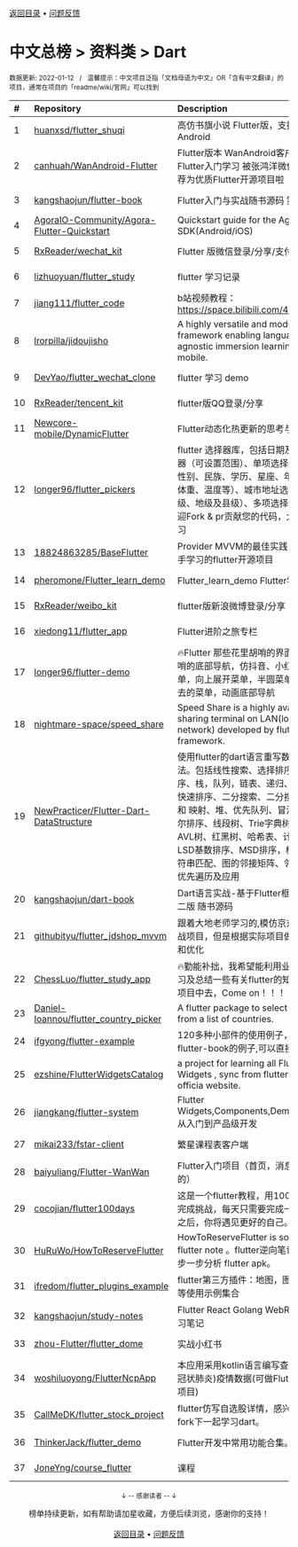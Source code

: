 <a href="https://github.com/GrowingGit/GitHub-Chinese-Top-Charts#github中文排行榜">返回目录</a> • <a href="/content/docs/feedback.md">问题反馈</a>

# 中文总榜 > 资料类 > Dart
<sub>数据更新: 2022-01-12&nbsp;&nbsp;&nbsp;/&nbsp;&nbsp;&nbsp;温馨提示：中文项目泛指「文档母语为中文」OR「含有中文翻译」的项目，通常在项目的「readme/wiki/官网」可以找到</sub>

|#|Repository|Description|Stars|Updated|
|:-|:-|:-|:-|:-|
|1|[huanxsd/flutter_shuqi](https://github.com/huanxsd/flutter_shuqi)|高仿书旗小说 Flutter版，支持iOS、Android|2315|2021-12-03|
|2|[canhuah/WanAndroid-Flutter](https://github.com/canhuah/WanAndroid-Flutter)|Flutter版本 WanAndroid客户端  适合Flutter入门学习 被张鸿洋微信公众号推荐为优质Flutter开源项目啦|611|2021-12-17|
|3|[kangshaojun/flutter-book](https://github.com/kangshaojun/flutter-book)|Flutter入门与实战随书源码 第2版|535|2021-07-18|
|4|[AgoraIO-Community/Agora-Flutter-Quickstart](https://github.com/AgoraIO-Community/Agora-Flutter-Quickstart)|Quickstart guide for the Agora Flutter SDK(Android/iOS)|488|2021-10-14|
|5|[RxReader/wechat_kit](https://github.com/RxReader/wechat_kit)|Flutter 版微信登录/分享/支付 SDK|482|2021-10-13|
|6|[lizhuoyuan/flutter_study](https://github.com/lizhuoyuan/flutter_study)|flutter 学习记录|250|2021-08-12|
|7|[jiang111/flutter_code](https://github.com/jiang111/flutter_code)|b站视频教程： https://space.bilibili.com/480410119/ |249|2021-10-25|
|8|[lrorpilla/jidoujisho](https://github.com/lrorpilla/jidoujisho)|A highly versatile and modular framework enabling language-agnostic immersion learning on mobile.|232|2021-12-29|
|9|[DevYao/flutter_wechat_clone](https://github.com/DevYao/flutter_wechat_clone)|flutter 学习 demo|218|2021-09-24|
|10|[RxReader/tencent_kit](https://github.com/RxReader/tencent_kit)|flutter版QQ登录/分享|168|2021-12-17|
|11|[Newcore-mobile/DynamicFlutter](https://github.com/Newcore-mobile/DynamicFlutter)|Flutter动态化热更新的思考与实践|142|2021-12-22|
|12|[longer96/flutter_pickers](https://github.com/longer96/flutter_pickers)|flutter 选择器库，包括日期及时间选择器（可设置范围）、单项选择器（可用于性别、民族、学历、星座、年龄、身高、体重、温度等）、城市地址选择器（分省级、地级及县级）、多项选择器等…… 欢迎Fork & pr贡献您的代码，大家共同学习|131|2021-12-22|
|13|[18824863285/BaseFlutter](https://github.com/18824863285/BaseFlutter)|Provider MVVM的最佳实践，最适合新手学习的flutter开源项目|106|2021-07-30|
|14|[pheromone/Flutter_learn_demo](https://github.com/pheromone/Flutter_learn_demo)|Flutter_learn_demo  Flutter学习历程|104|2022-01-09|
|15|[RxReader/weibo_kit](https://github.com/RxReader/weibo_kit)|flutter版新浪微博登录/分享|82|2021-12-02|
|16|[xiedong11/flutter_app](https://github.com/xiedong11/flutter_app)|Flutter进阶之旅专栏|75|2021-09-15|
|17|[longer96/flutter-demo](https://github.com/longer96/flutter-demo)|🔥Flutter 那些花里胡哨的界面🔥，花里胡哨的底部导航，仿抖音、小红书底部菜单，向上展开菜单，半圆菜单，中间凹进去的菜单，动画底部导航|74|2021-10-14|
|18|[nightmare-space/speed_share](https://github.com/nightmare-space/speed_share)|Speed Share is a highly available file sharing terminal on LAN(local area network) developed by flutter framework.|71|2022-01-07|
|19|[NewPracticer/Flutter-Dart-DataStructure](https://github.com/NewPracticer/Flutter-Dart-DataStructure)|使用flutter的dart语言重写数据结构与算法。包括线性搜索、选择排序、插入排序、栈，队列，链表、递归、归并排序、快速排序、二分搜索、二分搜索树、集合 和 映射、堆、优先队列、冒泡排序、希尔排序、线段树、Trie字典树、并查集、AVL树、红黑树、哈希表、计数排序、LSD基数排序、MSD排序，桶排序、字符串匹配、图的邻接矩阵、邻接表，深度优先遍历及应用|62|2021-09-24|
|20|[kangshaojun/dart-book](https://github.com/kangshaojun/dart-book)|Dart语言实战-基于Flutter框架开发-第二版 随书源码|54|2021-07-18|
|21|[githubityu/flutter_jdshop_mvvm](https://github.com/githubityu/flutter_jdshop_mvvm)|跟着大地老师学习的,模仿京东的一个实战项目，但是根据实际项目做了许多修改和优化|43|2021-07-27|
|22|[ChessLuo/flutter_study_app](https://github.com/ChessLuo/flutter_study_app)|🔥勤能补拙，我希望能利用业余时间去学习及总结一些有关flutter的知识并运用到项目中去，Come on！！！|41|2021-08-01|
|23|[Daniel-Ioannou/flutter_country_picker](https://github.com/Daniel-Ioannou/flutter_country_picker)|A flutter package to select a country from a list of countries.|36|2022-01-10|
|24|[ifgyong/flutter-example](https://github.com/ifgyong/flutter-example)|120多种小部件的使用例子，根据 flutter-book的例子,可以直接运行的哦|32|2021-08-12|
|25|[ezshine/FlutterWidgetsCatalog](https://github.com/ezshine/FlutterWidgetsCatalog)|a project for learning all Flutter Widgets , sync from flutter.dev the officia website.|29|2021-08-04|
|26|[jiangkang/flutter-system](https://github.com/jiangkang/flutter-system)|Flutter Widgets,Components,Demos,Pages:从入门到产品级开发|23|2021-12-25|
|27|[mikai233/fstar-client](https://github.com/mikai233/fstar-client)|繁星课程表客户端|17|2022-01-02|
|28|[baiyuliang/Flutter-WanWan](https://github.com/baiyuliang/Flutter-WanWan)|Flutter入门项目（首页，消息，圈子，我的）|13|2021-08-17|
|29|[cocojian/flutter100days](https://github.com/cocojian/flutter100days)|这是一个flutter教程，用100天的时间来完成挑战，每天只需要完成一课，100天之后，你将遇见更好的自己。|8|2021-11-24|
|30|[HuRuWo/HowToReserveFlutter](https://github.com/HuRuWo/HowToReserveFlutter)|HowToReserveFlutter is some  reverse flutter note 。flutter逆向笔记，如何一步一步分析 flutter apk。|7|2022-01-06|
|31|[ifredom/flutter_plugins_example](https://github.com/ifredom/flutter_plugins_example)|flutter第三方插件：地图，图表，蓝牙，等使用示例集合|7|2021-12-28|
|32|[kangshaojun/study-notes](https://github.com/kangshaojun/study-notes)|Flutter React Golang WebRTC等技术学习笔记|6|2021-08-14|
|33|[zhou-Flutter/flutter_dome](https://github.com/zhou-Flutter/flutter_dome)|实战小红书|6|2021-10-31|
|34|[woshiluoyong/FlutterNcpApp](https://github.com/woshiluoyong/FlutterNcpApp)|本应用采用kotlin语言编写查看NCP(新型冠状肺炎)疫情数据(可做Flutter入门参考项目)|6|2021-08-16|
|35|[CallMeDK/flutter_stock_project](https://github.com/CallMeDK/flutter_stock_project)|flutter仿写自选股详情，感兴趣的小伙伴fork下一起学习dart。|5|2021-07-26|
|36|[ThinkerJack/flutter_demo](https://github.com/ThinkerJack/flutter_demo)|Flutter开发中常用功能合集。|5|2021-08-01|
|37|[JoneYng/course_flutter](https://github.com/JoneYng/course_flutter)|课程|5|2021-12-23|

<div align="center">
    <p><sub>↓ -- 感谢读者 -- ↓</sub></p>
    榜单持续更新，如有帮助请加星收藏，方便后续浏览，感谢你的支持！
</div>

<br/>

<div align="center"><a href="https://github.com/GrowingGit/GitHub-Chinese-Top-Charts#github中文排行榜">返回目录</a> • <a href="/content/docs/feedback.md">问题反馈</a></div>
